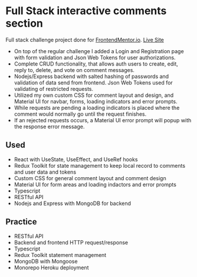 # Full Stack interactive comments section

Full stack challenge project done for [FrontendMentor.io](https://www.frontendmentor.io/challenges/interactive-comments-section-iG1RugEG9).
[Live Site](https://msg-app-kevin.herokuapp.com/)

 - On top of the regular challenge I added a Login and Registration page with form validation and Json Web Tokens for user authorizations.
 - Complete CRUD functionality, that allows auth users to create, edit, reply to, delete, and vote on comment messages.
 - Nodejs/Express backend with salted hashing of passwords and validation of data send from frontend. Json Web Tokens used for validating of restricted requests.
 - Utilized my own custom CSS for comment layout and design, and Material UI for navbar, forms, loading indicators and error prompts.
 - While requests are pending a loading indicators is placed where the comment would normally go until the request finishes.
 - If an rejected requests occurs, a Material UI error prompt will popup with the response error message.

## Used

- React with UseState, UseEffect, and UseRef hooks
- Redux Toolkit for state management to keep local record to comments and user data and tokens 
- Custom CSS for general comment layout and comment design
- Material UI for form areas and loading indactors and error prompts
- Typescript
- RESTful API
- Nodejs and Express with MongoDB for backend

## Practice

- RESTful API
- Backend and frontend HTTP request/response 
- Typescript 
- Redux Toolkit statement management
- MongoDB with Mongoose
- Monorepo Heroku deployment
